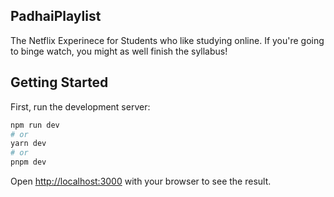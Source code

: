 ## PadhaiPlaylist
The Netflix Experinece for Students who like studying online. If you're going to binge watch, you might as well finish the syllabus!

## Getting Started

First, run the development server:

```bash
npm run dev
# or
yarn dev
# or
pnpm dev
```

Open [http://localhost:3000](http://localhost:3000) with your browser to see the result.
